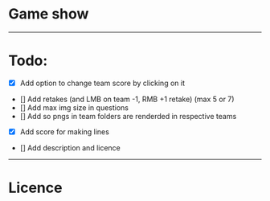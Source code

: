 # Game show

---
# Todo:
- [x] Add option to change team score by clicking on it
- [] Add retakes (and LMB on team -1, RMB +1 retake) (max 5 or 7)
- [] Add max img size in questions
- [] Add so pngs in team folders are renderded in respective teams
- [x] Add score for making lines
- [] Add description and licence

---
# Licence
